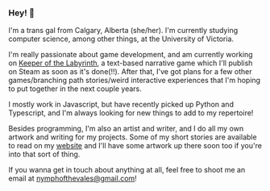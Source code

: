 ### Hey! 🌱 

I'm a trans gal from Calgary, Alberta (she/her). I'm currently studying computer science, among other things, at the University of Victoria. 

I'm really passionate about game development, and am currently working on <a href="">Keeper of the Labyrinth</a>, a text-based narrative game which I'll publish on Steam as soon as it's done(!!). After that, I've got plans for a few other games/branching path stories/weird interactive experiences that I'm hoping to put together in the next couple years.

I mostly work in Javascript, but have recently picked up Python and Typescript, and I'm always looking for new things to add to my repertoire!

Besides programming, I'm also an artist and writer, and I do all my own artwork and writing for my projects. Some of my short stories are available to read on my <a href="https://www.nymphofthevales.com">website</a> and I'll have some artwork up there soon too if you're into that sort of thing.

If you wanna get in touch about anything at all, feel free to shoot me an email at nymphofthevales@gmail.com!

<!--
**nymphofthevales/nymphofthevales** is a ✨ _special_ ✨ repository because its `README.md` (this file) appears on your GitHub profile.

Here are some ideas to get you started:

- 🔭 I’m currently working on ...
- 🌱 I’m currently learning ...
- 👯 I’m looking to collaborate on ...
- 🤔 I’m looking for help with ...
- 💬 Ask me about ...
- 📫 How to reach me: ...
- 😄 Pronouns: ...
- ⚡ Fun fact: ...
-->
